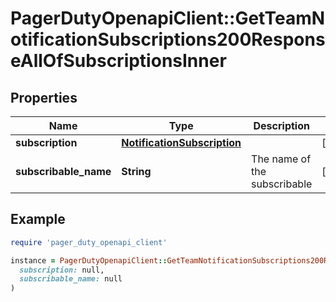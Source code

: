 # PagerDutyOpenapiClient::GetTeamNotificationSubscriptions200ResponseAllOfSubscriptionsInner

## Properties

| Name | Type | Description | Notes |
| ---- | ---- | ----------- | ----- |
| **subscription** | [**NotificationSubscription**](NotificationSubscription.md) |  | [optional] |
| **subscribable_name** | **String** | The name of the subscribable | [optional] |

## Example

```ruby
require 'pager_duty_openapi_client'

instance = PagerDutyOpenapiClient::GetTeamNotificationSubscriptions200ResponseAllOfSubscriptionsInner.new(
  subscription: null,
  subscribable_name: null
)
```

